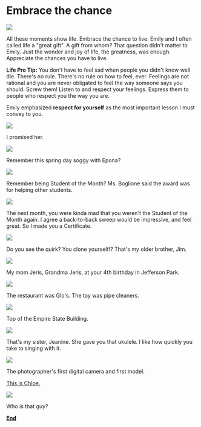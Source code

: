 # Embrace the chance 

![](img/dook.gif)

All these moments show life. Embrace the chance to live. Emily and I often called life a "great gift". A gift from whom? That question didn't matter to Emily. Just the wonder and joy of life, the greatness, was enough. Appreciate the chances you have to live.

**Life Pro Tip:** You don't have to feel sad when people you didn't know well die. There's no rule. There's no rule on how to feel, ever. Feelings are not rational and you are never obligated to feel the way someone says you should. Screw them! Listen to and respect your feelings. Express them to people who respect you the way you are. 

Emily emphasized **respect for yourself** as the most important lesson I must convey to you. 

![](img/kookd.gif)

I promised her. 

![](img/spring.gif)

Remember this spring day soggy with Epona?

![](img/flowrs.gif)

Remember being Student of the Month? Ms. Boglione said the award was for helping other students.

![](img/stumo.jpg)

The next month, you were kinda mad that you weren't the Student of the Month again. I agree a back-to-back sweep would be impressive, and feel great. So I made you a Certificate. 

![](img/badm.gif)

Do you see the quirk? You clone yourself!? That's my older brother, Jim.

![](img/ch4.jpg)

My mom Jeris, Grandma Jeris, at your 4th birthday in Jefferson Park.

![](img/glos.jpg)

The restaurant was Glo's. The toy was pipe cleaners.

![](img/top_esb.jpg)

Top of the Empire State Building.

![](img/rockin.gif)

That's my sister, Jeanine. She gave you that ukulele. I like how quickly you take to singing with it.

![](img/lovelypic.jpg)

The photographer's first digital camera and first model.

[This is Chloe.](https://plus.google.com/+LindaDee/posts/cQRTZFFnej1)

![](img/gl.jpg)

Who is that guy?

**[End](/)**

<br>
